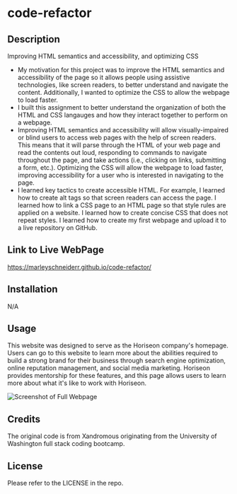 # code-refactor

## Description

Improving HTML semantics and accessibility, and optimizing CSS

- My motivation for this project was to improve the HTML semantics and accessibility of the page so it allows people using assistive technologies, like screen readers, to better understand and navigate the content. Additionally, I wanted to optimize the CSS to allow the webpage to load faster.
- I built this assignment to better understand the organization of both the HTML and CSS langauges and how they interact together to perform on a webpage. 
- Improving HTML semantics and accessibility will allow visually-impaired or blind users to access web pages with the help of screen readers. This means that it will parse through the HTML of your web page and read the contents out loud, responding to commands to navigate throughout the page, and take actions (i.e., clicking on links, submitting a form, etc.). Optimizing the CSS will allow the webpage to load faster, improving accessibility for a user who is interested in navigating to the page. 
- I learned key tactics to create accessible HTML. For example, I learned how to create alt tags so that screen readers can access the page. I learned how to link a CSS page to an HTML page so that style rules are applied on a website. I learned how to create concise CSS that does not repeat styles. I learned how to create my first webpage and upload it to a live repository on GitHub.

## Link to Live WebPage

https://marleyschneiderr.github.io/code-refactor/

## Installation

N/A

## Usage

This website was designed to serve as the Horiseon company's homepage. Users can go to this website to learn more about the abilities required to build a strong brand for their business through search engine optimization, online reputation management, and social media marketing. Horiseon provides mentorship for these features, and this page allows users to learn more about what it's like to work with Horiseon.

![Screenshot of Full Webpage](assets/images/Challenge1-Image.png)

## Credits

The original code is from Xandromous originating from the University of Washington full stack coding bootcamp.

## License

Please refer to the LICENSE in the repo.

